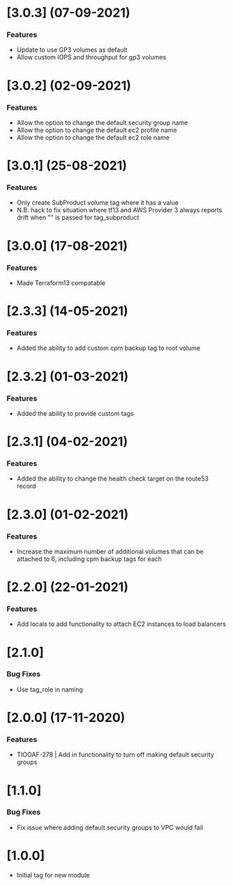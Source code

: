 # [3.0.3] (07-09-2021)

### Features

* Update to use GP3 volumes as default
* Allow custom IOPS and throughput for gp3 volumes

# [3.0.2] (02-09-2021)

### Features

* Allow the option to change the default security group name
* Allow the option to change the default ec2 profile name
* Allow the option to change the default ec2 role name

# [3.0.1] (25-08-2021)

### Features

* Only create SubProduct volume tag where it has a value
* N.B. hack to fix situation where tf13 and AWS Provider 3 always reports drift when "" is passed for tag_subproduct

# [3.0.0] (17-08-2021)

### Features

* Made Terraform13 compatable

# [2.3.3] (14-05-2021)

### Features

* Added the ability to add custom cpm backup tag to root volume

# [2.3.2] (01-03-2021)

### Features

* Added the ability to provide custom tags

# [2.3.1] (04-02-2021)

### Features

* Added the ability to change the health check target on the route53 record

# [2.3.0] (01-02-2021)

### Features

* Increase the maximum number of additional volumes that can be attached to 6, including cpm backup tags for each

# [2.2.0] (22-01-2021)

### Features

* Add locals to add functionality to attach EC2 instances to load balancers

# [2.1.0]

### Bug Fixes

* Use tag_role in naming

# [2.0.0] (17-11-2020)

### Features

* TIOOAF-278 | Add in functionality to turn off making default security groups

# [1.1.0]

### Bug Fixes

* Fix issue where adding default security groups to VPC would fail

# [1.0.0]

* Initial tag for new module
